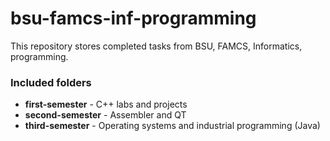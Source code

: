 # bsu-famcs-inf-programming
This repository stores completed tasks from BSU, FAMCS, Informatics, programming.

### Included folders
 - **first-semester** - C++ labs and projects
 - **second-semester** - Assembler and QT
 - **third-semester** - Operating systems and industrial programming (Java)
